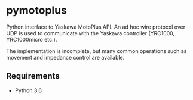 # pymotoplus

Python interface to Yaskawa MotoPlus API. An ad hoc wire protocol over UDP is used to communicate
with the Yaskawa controller (YRC1000, YRC1000micro etc.).

The implementation is incomplete, but many common operations such as movement and impedance control
are available.

## Requirements
- Python 3.6

